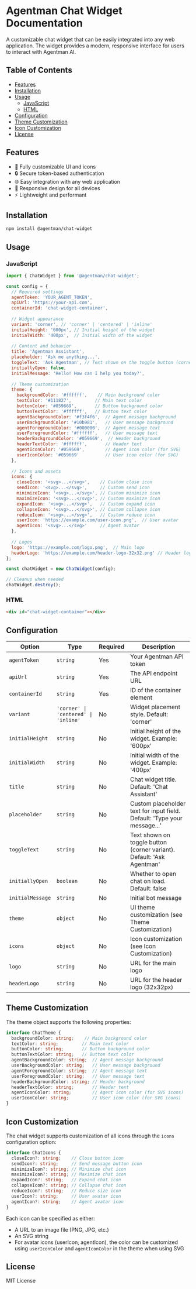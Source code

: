 # Agentman Chat Widget Documentation

A customizable chat widget that can be easily integrated into any web application. The widget provides a modern, responsive interface for users to interact with Agentman AI.

## Table of Contents
- [Features](#features)
- [Installation](#installation)
- [Usage](#usage)
  - [JavaScript](#javascript)
  - [HTML](#html)
- [Configuration](#configuration)
- [Theme Customization](#theme-customization)
- [Icon Customization](#icon-customization)
- [License](#license)

## Features

- 🎨 Fully customizable UI and icons
- 🔒 Secure token-based authentication
- 🌐 Easy integration with any web application
- 📱 Responsive design for all devices
- ⚡ Lightweight and performant

## Installation

```bash
npm install @agentman/chat-widget
```

## Usage

### JavaScript

```javascript
import { ChatWidget } from '@agentman/chat-widget';

const config = {
  // Required settings
  agentToken: 'YOUR_AGENT_TOKEN',
  apiUrl: 'https://your-api.com',
  containerId: 'chat-widget-container',
  
  // Widget appearance
  variant: 'corner', // 'corner' | 'centered' | 'inline'
  initialHeight: '600px', // Initial height of the widget
  initialWidth: '400px',  // Initial width of the widget
  
  // Content and behavior
  title: 'Agentman Assistant',
  placeholder: 'Ask me anything...',
  toggleText: 'Ask Agentman', // Text shown on the toggle button (corner variant)
  initiallyOpen: false,
  initialMessage: 'Hello! How can I help you today?',
  
  // Theme customization
  theme: {
    backgroundColor: '#ffffff',    // Main background color
    textColor: '#111827',         // Main text color
    buttonColor: '#059669',       // Button background color
    buttonTextColor: '#ffffff',   // Button text color
    agentBackgroundColor: '#f3f4f6',  // Agent message background
    userBackgroundColor: '#10b981',   // User message background
    agentForegroundColor: '#000000',  // Agent message text
    userForegroundColor: '#ffffff',   // User message text
    headerBackgroundColor: '#059669',  // Header background
    headerTextColor: '#ffffff',       // Header text
    agentIconColor: '#059669',        // Agent icon color (for SVG)
    userIconColor: '#059669'          // User icon color (for SVG)
  },
  
  // Icons and assets
  icons: {
    closeIcon: '<svg>...</svg>',    // Custom close icon
    sendIcon: '<svg>...</svg>',     // Custom send icon
    minimizeIcon: '<svg>...</svg>', // Custom minimize icon
    maximizeIcon: '<svg>...</svg>', // Custom maximize icon
    expandIcon: '<svg>...</svg>',   // Custom expand icon
    collapseIcon: '<svg>...</svg>', // Custom collapse icon
    reduceIcon: '<svg>...</svg>',   // Custom reduce icon
    userIcon: 'https://example.com/user-icon.png',  // User avatar
    agentIcon: '<svg>...</svg>'     // Agent avatar
  },
  
  // Logos
  logo: 'https://example.com/logo.png',  // Main logo
  headerLogo: 'https://example.com/header-logo-32x32.png' // Header logo (32x32px)
};

const chatWidget = new ChatWidget(config);

// Cleanup when needed
chatWidget.destroy();
```

### HTML

```html
<div id="chat-widget-container"></div>
```

## Configuration

| Option | Type | Required | Description |
|--------|------|----------|-------------|
| `agentToken` | `string` | Yes | Your Agentman API token |
| `apiUrl` | `string` | Yes | The API endpoint URL |
| `containerId` | `string` | Yes | ID of the container element |
| `variant` | `'corner' \| 'centered' \| 'inline'` | No | Widget placement style. Default: 'corner' |
| `initialHeight` | `string` | No | Initial height of the widget. Example: '600px' |
| `initialWidth` | `string` | No | Initial width of the widget. Example: '400px' |
| `title` | `string` | No | Chat widget title. Default: 'Chat Assistant' |
| `placeholder` | `string` | No | Custom placeholder text for input field. Default: 'Type your message...' |
| `toggleText` | `string` | No | Text shown on toggle button (corner variant). Default: 'Ask Agentman' |
| `initiallyOpen` | `boolean` | No | Whether to open chat on load. Default: false |
| `initialMessage` | `string` | No | Initial bot message |
| `theme` | `object` | No | UI theme customization (see Theme Customization) |
| `icons` | `object` | No | Icon customization (see Icon Customization) |
| `logo` | `string` | No | URL for the main logo |
| `headerLogo` | `string` | No | URL for the header logo (32x32px) |

## Theme Customization

The theme object supports the following properties:

```typescript
interface ChatTheme {
  backgroundColor: string;    // Main background color
  textColor: string;         // Main text color
  buttonColor: string;       // Button background color
  buttonTextColor: string;   // Button text color
  agentBackgroundColor: string;  // Agent message background
  userBackgroundColor: string;   // User message background
  agentForegroundColor: string;  // Agent message text
  userForegroundColor: string;   // User message text
  headerBackgroundColor: string; // Header background
  headerTextColor: string;       // Header text
  agentIconColor: string;        // Agent icon color (for SVG icons)
  userIconColor: string;         // User icon color (for SVG icons)
}
```

## Icon Customization

The chat widget supports customization of all icons through the `icons` configuration option:

```typescript
interface ChatIcons {
  closeIcon?: string;    // Close button icon
  sendIcon?: string;     // Send message button icon
  minimizeIcon?: string; // Minimize chat icon
  maximizeIcon?: string; // Maximize chat icon
  expandIcon?: string;   // Expand chat icon
  collapseIcon?: string; // Collapse chat icon
  reduceIcon?: string;   // Reduce size icon
  userIcon?: string;     // User avatar icon
  agentIcon?: string;    // Agent avatar icon
}
```

Each icon can be specified as either:
- A URL to an image file (PNG, JPG, etc.)
- An SVG string
- For avatar icons (userIcon, agentIcon), the color can be customized using `userIconColor` and `agentIconColor` in the theme when using SVG

## License

MIT License
